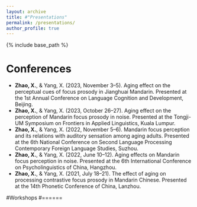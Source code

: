 ```yaml
---
layout: archive
title: #"Presentations"
permalink: /presentations/
author_profile: true
---
```


{% include base_path %}

Conferences
======
* **Zhao, X.**, & Yang, X. (2023, November 3–5). Aging effect on the perceptual cues of focus prosody in Jianghuai Mandarin. Presented at the 1st Annual Conference on Language Cognition and Development, Beijing.
* **Zhao, X.**, & Yang, X. (2023, October 26–27). Aging effect on the perception of Mandarin focus prosody in noise. Presented at the Tongji-UM Symposium on Frontiers in Applied Linguistics, Kuala Lumpur.
* **Zhao, X.**, & Yang, X. (2022, November 5–6). Mandarin focus perception and its relations with auditory sensation among aging adults. Presented at the 6th National Conference on Second Language Processing Contemporary Foreign Language Studies, Suzhou.
* **Zhao, X.**, & Yang, X. (2022, June 10–12). Aging effects on Mandarin focus perception in noise.  Presented at the 6th International Conference on Psycholinguistics of China, Hangzhou.
* **Zhao, X.**, & Yang, X. (2021, July 18–21). The effect of aging on processing contrastive focus prosody in Mandarin Chinese. Presented at the 14th Phonetic Conference of China, Lanzhou.

#Workshops
#======
